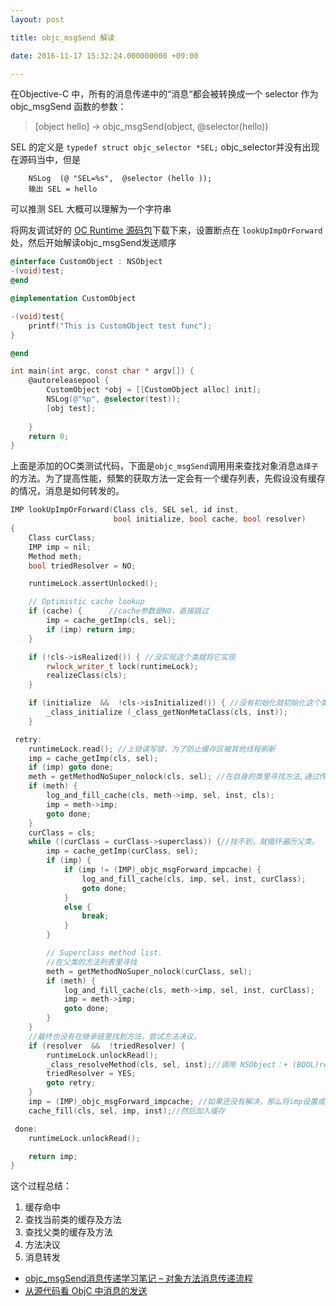 ```yaml
---
layout: post

title: objc_msgSend 解读

date: 2016-11-17 15:32:24.000000000 +09:00

---
```


在Objective-C 中，所有的消息传递中的“消息“都会被转换成一个 selector 作为 objc_msgSend 函数的参数：

>[object hello] -> objc_msgSend(object, @selector(hello))

SEL 的定义是 `typedef struct objc_selector *SEL;` objc_selector并没有出现在源码当中，但是

```
	NSLog  (@ "SEL=%s",  @selector (hello ));
	输出 SEL = hello
```
可以推测 SEL 大概可以理解为一个字符串 

将网友调试好的 [OC Runtime 源码包](https://github.com/isaacselement/objc4-706)下载下来，设置断点在 `lookUpImpOrForward `处，然后开始解读objc_msgSend发送顺序

```objective-c
@interface CustomObject : NSObject
-(void)test;
@end

@implementation CustomObject

-(void)test{
    printf("This is CustomObject test func");
}

@end

int main(int argc, const char * argv[]) {
    @autoreleasepool {
        CustomObject *obj = [[CustomObject alloc] init];
        NSLog(@"%p", @selector(test));
        [obj test];
        
    }
    return 0;
}

```
上面是添加的OC类测试代码，下面是`objc_msgSend`调用用来查找对象消息`选择子`的方法。为了提高性能，频繁的获取方法一定会有一个缓存列表，先假设没有缓存的情况，消息是如何转发的。

```c++
IMP lookUpImpOrForward(Class cls, SEL sel, id inst, 
                       bool initialize, bool cache, bool resolver)
{
    Class curClass;
    IMP imp = nil;
    Method meth;
    bool triedResolver = NO;

    runtimeLock.assertUnlocked();

    // Optimistic cache lookup
    if (cache) {	  //cache参数是NO，直接跳过
        imp = cache_getImp(cls, sel);
        if (imp) return imp;
    }

    if (!cls->isRealized()) { //没实现这个类就将它实现
        rwlock_writer_t lock(runtimeLock);
        realizeClass(cls);
    }

    if (initialize  &&  !cls->isInitialized()) { //没有初始化就初始化这个类
        _class_initialize (_class_getNonMetaClass(cls, inst));
    }

 retry:
    runtimeLock.read(); //上锁读写锁，为了防止缓存区被其他线程刷新
    imp = cache_getImp(cls, sel);
    if (imp) goto done;
    meth = getMethodNoSuper_nolock(cls, sel); //在自身的类里寻找方法,通过传入sel，在自己的methodsList里查找method_t结构体，这里面有IMP指针还有SEL。
    if (meth) { 
        log_and_fill_cache(cls, meth->imp, sel, inst, cls);
        imp = meth->imp;
        goto done;
    }
    curClass = cls;
    while ((curClass = curClass->superclass)) {//找不到，就循环遍历父类。
        imp = cache_getImp(curClass, sel);
        if (imp) {
            if (imp != (IMP)_objc_msgForward_impcache) {
                log_and_fill_cache(cls, imp, sel, inst, curClass);
                goto done;
            }
            else {
                break;
            }
        }

        // Superclass method list.
        //在父类的方法列表里寻找
        meth = getMethodNoSuper_nolock(curClass, sel);
        if (meth) {
            log_and_fill_cache(cls, meth->imp, sel, inst, curClass);
            imp = meth->imp;
            goto done;
        }
    }
	//最终也没有在继承链里找到方法，尝试方法决议。
    if (resolver  &&  !triedResolver) { 
        runtimeLock.unlockRead();
        _class_resolveMethod(cls, sel, inst);//调用 NSObject：+ (BOOL)resolveInstanceMethod:(SEL)sel 方法
        triedResolver = YES;
        goto retry;
    }
    imp = (IMP)_objc_msgForward_impcache; //如果还没有解决，那么将imp设置成_objc_msgForward_impcache函数指针进入消息转发流程。
    cache_fill(cls, sel, imp, inst);//然后加入缓存

 done:
    runtimeLock.unlockRead();

    return imp;
}

```
这个过程总结：

1. 缓存命中
2. 查找当前类的缓存及方法
3. 查找父类的缓存及方法
4. 方法决议
5. 消息转发

+ [objc_msgSend消息传递学习笔记 – 对象方法消息传递流程](http://www.cnblogs.com/fengmin/p/5820453.html)
+ [从源代码看 ObjC 中消息的发送](http://draveness.me/message/)

